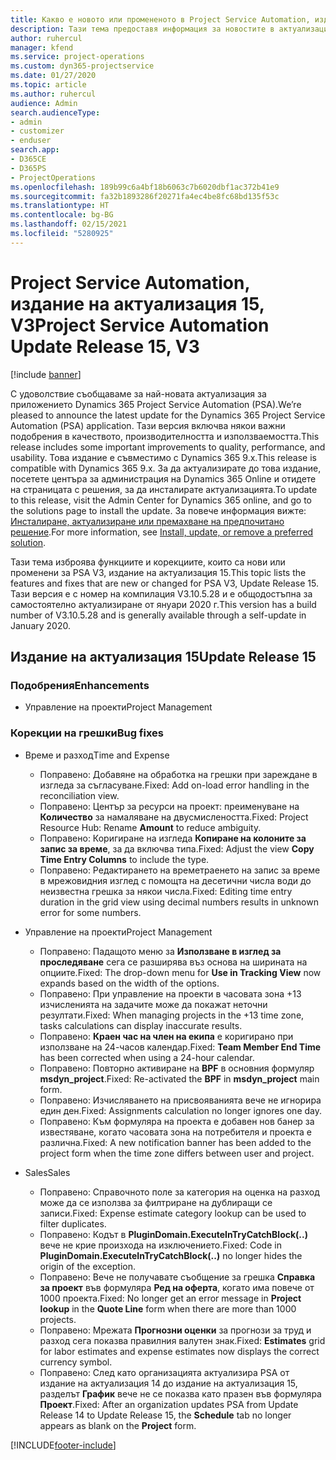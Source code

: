 ```yaml
---
title: Какво е новото или промененото в Project Service Automation, издание на актуализация 15, V3
description: Тази тема предоставя информация за новостите в актуализацията на Project Service Automation, издание 15, V3.
author: ruhercul
manager: kfend
ms.service: project-operations
ms.custom: dyn365-projectservice
ms.date: 01/27/2020
ms.topic: article
ms.author: ruhercul
audience: Admin
search.audienceType:
- admin
- customizer
- enduser
search.app:
- D365CE
- D365PS
- ProjectOperations
ms.openlocfilehash: 189b99c6a4bf18b6063c7b6020dbf1ac372b41e9
ms.sourcegitcommit: fa32b1893286f20271fa4ec4be8fc68bd135f53c
ms.translationtype: HT
ms.contentlocale: bg-BG
ms.lasthandoff: 02/15/2021
ms.locfileid: "5280925"
---
```

# <a name="project-service-automation-update-release-15-v3"></a><span data-ttu-id="7ede9-103">Project Service Automation, издание на актуализация 15, V3</span><span class="sxs-lookup"><span data-stu-id="7ede9-103">Project Service Automation Update Release 15, V3</span></span>

[!include [banner](../includes/psa-now-project-operations.md)]

<span data-ttu-id="7ede9-104">С удоволствие съобщаваме за най-новата актуализация за приложението Dynamics 365 Project Service Automation (PSA).</span><span class="sxs-lookup"><span data-stu-id="7ede9-104">We’re pleased to announce the latest update for the Dynamics 365 Project Service Automation (PSA) application.</span></span> <span data-ttu-id="7ede9-105">Тази версия включва някои важни подобрения в качеството, производителността и използваемостта.</span><span class="sxs-lookup"><span data-stu-id="7ede9-105">This release includes some important improvements to quality, performance, and usability.</span></span> <span data-ttu-id="7ede9-106">Това издание е съвместимо с Dynamics 365 9.x.</span><span class="sxs-lookup"><span data-stu-id="7ede9-106">This release is compatible with Dynamics 365 9.x.</span></span> <span data-ttu-id="7ede9-107">За да актуализирате до това издание, посетете центъра за администрация на Dynamics 365 Online и отидете на страницата с решения, за да инсталирате актуализацията.</span><span class="sxs-lookup"><span data-stu-id="7ede9-107">To update to this release, visit the Admin Center for Dynamics 365 online, and go to the solutions page to install the update.</span></span> <span data-ttu-id="7ede9-108">За повече информация вижте: [Инсталиране, актуализиране или премахване на предпочитано решение](https://docs.microsoft.com/power-platform/admin/install-remove-preferred-solution).</span><span class="sxs-lookup"><span data-stu-id="7ede9-108">For more information, see [Install, update, or remove a preferred solution](https://docs.microsoft.com/power-platform/admin/install-remove-preferred-solution).</span></span>

<span data-ttu-id="7ede9-109">Тази тема изброява функциите и корекциите, които са нови или променени за PSA V3, издание на актуализация 15.</span><span class="sxs-lookup"><span data-stu-id="7ede9-109">This topic lists the features and fixes that are new or changed for PSA V3, Update Release 15.</span></span> <span data-ttu-id="7ede9-110">Тази версия е с номер на компилация V3.10.5.28 и е общодостъпна за самостоятелно актуализиране от януари 2020 г.</span><span class="sxs-lookup"><span data-stu-id="7ede9-110">This version has a build number of V3.10.5.28 and is generally available through a self-update in January 2020.</span></span>

## <a name="update-release-15"></a><span data-ttu-id="7ede9-111">Издание на актуализация 15</span><span class="sxs-lookup"><span data-stu-id="7ede9-111">Update Release 15</span></span> 

### <a name="enhancements"></a><span data-ttu-id="7ede9-112">Подобрения</span><span class="sxs-lookup"><span data-stu-id="7ede9-112">Enhancements</span></span>

- <span data-ttu-id="7ede9-113">Управление на проекти</span><span class="sxs-lookup"><span data-stu-id="7ede9-113">Project Management</span></span>

### <a name="bug-fixes"></a><span data-ttu-id="7ede9-114">Корекции на грешки</span><span class="sxs-lookup"><span data-stu-id="7ede9-114">Bug fixes</span></span>

- <span data-ttu-id="7ede9-115">Време и разход</span><span class="sxs-lookup"><span data-stu-id="7ede9-115">Time and Expense</span></span>

  - <span data-ttu-id="7ede9-116">Поправено: Добавяне на обработка на грешки при зареждане в изгледа за съгласуване.</span><span class="sxs-lookup"><span data-stu-id="7ede9-116">Fixed: Add on-load error handling in the reconciliation view.</span></span>
  - <span data-ttu-id="7ede9-117">Поправено: Център за ресурси на проект: преименуване на **Количество** за намаляване на двусмислеността.</span><span class="sxs-lookup"><span data-stu-id="7ede9-117">Fixed: Project Resource Hub: Rename **Amount** to reduce ambiguity.</span></span>
  - <span data-ttu-id="7ede9-118">Поправено: Коригиране на изгледа **Копиране на колоните за запис за време**, за да включва типа.</span><span class="sxs-lookup"><span data-stu-id="7ede9-118">Fixed: Adjust the view **Copy Time Entry Columns** to include the type.</span></span>
  - <span data-ttu-id="7ede9-119">Поправено: Редактирането на времетраенето на запис за време в мрежовидния изглед с помощта на десетични числа води до неизвестна грешка за някои числа.</span><span class="sxs-lookup"><span data-stu-id="7ede9-119">Fixed: Editing time entry duration in the grid view using decimal numbers results in unknown error for some numbers.</span></span>

- <span data-ttu-id="7ede9-120">Управление на проекти</span><span class="sxs-lookup"><span data-stu-id="7ede9-120">Project Management</span></span>

  - <span data-ttu-id="7ede9-121">Поправено: Падащото меню за **Използване в изглед за проследяване** сега се разширява въз основа на ширината на опциите.</span><span class="sxs-lookup"><span data-stu-id="7ede9-121">Fixed: The drop-down menu for **Use in Tracking View** now expands based on the width of the options.</span></span>
  - <span data-ttu-id="7ede9-122">Поправено: При управление на проекти в часовата зона +13 изчисленията на задачите може да покажат неточни резултати.</span><span class="sxs-lookup"><span data-stu-id="7ede9-122">Fixed: When managing projects in the +13 time zone, tasks calculations can display inaccurate results.</span></span>
  - <span data-ttu-id="7ede9-123">Поправено: **Краен час на член на екипа** е коригирано при използване на 24-часов календар.</span><span class="sxs-lookup"><span data-stu-id="7ede9-123">Fixed: **Team Member End Time** has been corrected when using a 24-hour calendar.</span></span>
  - <span data-ttu-id="7ede9-124">Поправено: Повторно активиране на **BPF** в основния формуляр **msdyn_project**.</span><span class="sxs-lookup"><span data-stu-id="7ede9-124">Fixed: Re-activated the **BPF** in **msdyn_project** main form.</span></span>
  - <span data-ttu-id="7ede9-125">Поправено: Изчисляването на присвояванията вече не игнорира един ден.</span><span class="sxs-lookup"><span data-stu-id="7ede9-125">Fixed: Assignments calculation no longer ignores one day.</span></span>
  - <span data-ttu-id="7ede9-126">Поправено: Към формуляра на проекта е добавен нов банер за известяване, когато часовата зона на потребителя и проекта е различна.</span><span class="sxs-lookup"><span data-stu-id="7ede9-126">Fixed: A new notification banner has been added to the project form when the time zone differs between user and project.</span></span>

- <span data-ttu-id="7ede9-127">Sales</span><span class="sxs-lookup"><span data-stu-id="7ede9-127">Sales</span></span>

  - <span data-ttu-id="7ede9-128">Поправено: Справочното поле за категория на оценка на разход може да се използва за филтриране на дублиращи се записи.</span><span class="sxs-lookup"><span data-stu-id="7ede9-128">Fixed: Expense estimate category lookup can be used to filter duplicates.</span></span>
  - <span data-ttu-id="7ede9-129">Поправено: Кодът в **PluginDomain.ExecuteInTryCatchBlock(..)** вече не крие произхода на изключението.</span><span class="sxs-lookup"><span data-stu-id="7ede9-129">Fixed: Code in **PluginDomain.ExecuteInTryCatchBlock(..)** no longer hides the origin of the exception.</span></span>
  - <span data-ttu-id="7ede9-130">Поправено: Вече не получавате съобщение за грешка **Справка за проект** във формуляра **Ред на оферта**, когато има повече от 1000 проекта.</span><span class="sxs-lookup"><span data-stu-id="7ede9-130">Fixed: No longer get an error message in **Project lookup** in the **Quote Line** form when there are more than 1000 projects.</span></span>
  - <span data-ttu-id="7ede9-131">Поправено: Мрежата **Прогнозни оценки** за прогнози за труд и разход сега показва правилния валутен знак.</span><span class="sxs-lookup"><span data-stu-id="7ede9-131">Fixed: **Estimates** grid for labor estimates and expense estimates now displays the correct currency symbol.</span></span>
  - <span data-ttu-id="7ede9-132">Поправено: След като организацията актуализира PSA от издание на актуализация 14 до издание на актуализация 15, разделът **График** вече не се показва като празен във формуляра **Проект**.</span><span class="sxs-lookup"><span data-stu-id="7ede9-132">Fixed: After an organization updates PSA from Update Release 14 to Update Release 15, the **Schedule** tab no longer appears as blank on the **Project** form.</span></span>


[!INCLUDE[footer-include](../includes/footer-banner.md)]